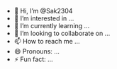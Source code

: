 - 👋 Hi, I’m @Sak2304
- 👀 I’m interested in ...
- 🌱 I’m currently learning ...
- 💞️ I’m looking to collaborate on ...
- 📫 How to reach me ...
- 😄 Pronouns: ...
- ⚡ Fun fact: ...

<!---
Sak2304/Sak2304 is a ✨ special ✨ repository because its `README.md` (this file) appears on your GitHub profile.
You can click the Preview link to take a look at your changes.
--->

